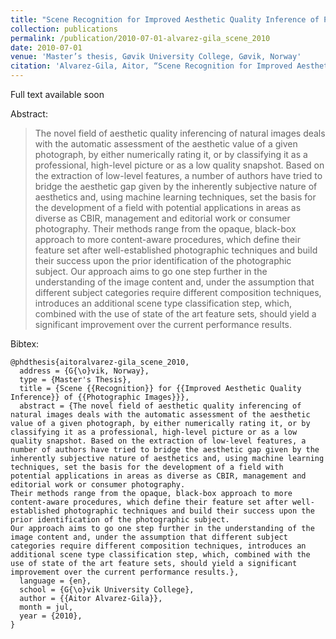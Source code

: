 ```yaml
---
title: "Scene Recognition for Improved Aesthetic Quality Inference of Photographic Images"
collection: publications
permalink: /publication/2010-07-01-alvarez-gila_scene_2010
date: 2010-07-01
venue: 'Master’s thesis, Gøvik University College, Gøvik, Norway'
citation: 'Alvarez-Gila, Aitor, “Scene Recognition for Improved Aesthetic Quality Inference of Photographic Images,” 2010, no. 1, pp. 306–313, Jun. 2010.'
---
```


<a>Full text available soon</a>

Abstract: 

>The novel field of aesthetic quality inferencing of natural images deals with the automatic assessment of the aesthetic value of a given photograph, by either numerically rating it, or by classifying it as a professional, high-level picture or as a low quality snapshot. Based on the extraction of low-level features, a number of authors have tried to bridge the aesthetic gap given by the inherently subjective nature of aesthetics and, using machine learning techniques, set the basis for the development of a field with potential applications in areas as diverse as CBIR, management and editorial work or consumer photography. Their methods range from the opaque, black-box approach to more content-aware procedures, which define their feature set after well-established photographic techniques and build their success upon the prior identification of the photographic subject. Our approach aims to go one step further in the understanding of the image content and, under the assumption that different subject categories require different composition techniques, introduces an additional scene type classification step, which, combined with the use of state of the art feature sets, should yield a significant improvement over the current performance results.

Bibtex: 

```
@phdthesis{aitoralvarez-gila_scene_2010,
  address = {G{\o}vik, Norway},
  type = {Master's Thesis},
  title = {Scene {{Recognition}} for {{Improved Aesthetic Quality Inference}} of {{Photographic Images}}},
  abstract = {The novel field of aesthetic quality inferencing of natural images deals with the automatic assessment of the aesthetic value of a given photograph, by either numerically rating it, or by classifying it as a professional, high-level picture or as a low quality snapshot. Based on the extraction of low-level features, a number of authors have tried to bridge the aesthetic gap given by the inherently subjective nature of aesthetics and, using machine learning techniques, set the basis for the development of a field with potential applications in areas as diverse as CBIR, management and editorial work or consumer photography.
Their methods range from the opaque, black-box approach to more content-aware procedures, which define their feature set after well-established photographic techniques and build their success upon the prior identification of the photographic subject.
Our approach aims to go one step further in the understanding of the image content and, under the assumption that different subject categories require different composition techniques, introduces an additional scene type classification step, which, combined with the use of state of the art feature sets, should yield a significant improvement over the current performance results.},
  language = {en},
  school = {G{\o}vik University College},
  author = {{Aitor Alvarez-Gila}},
  month = jul,
  year = {2010},
}
```